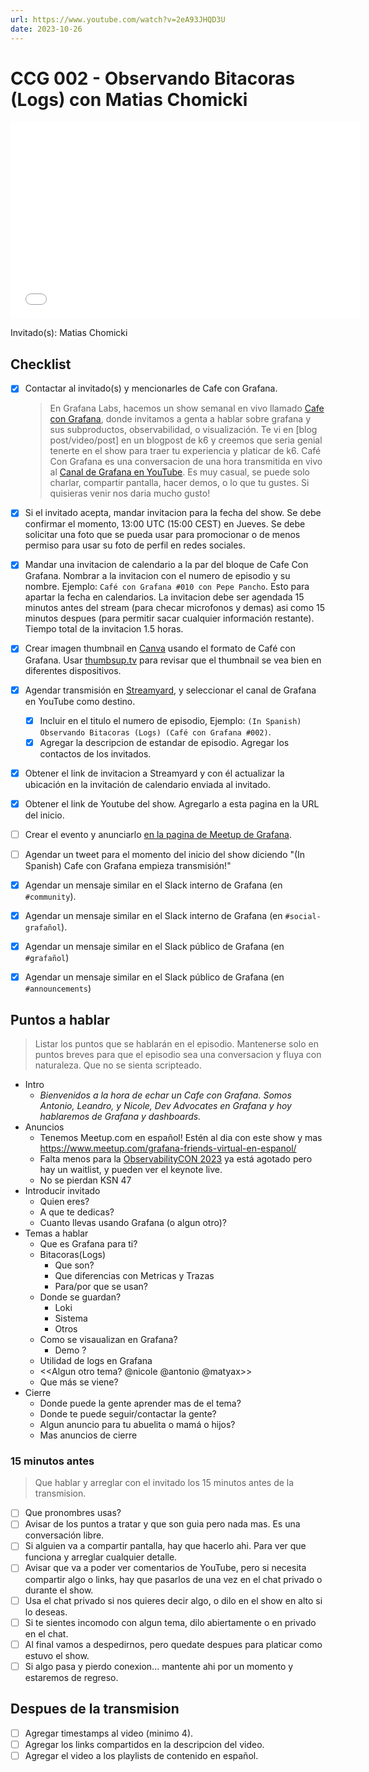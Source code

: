 ```yaml
---
url: https://www.youtube.com/watch?v=2eA93JHQD3U
date: 2023-10-26
---
```

# CCG 002 - Observando Bitacoras (Logs) con Matias Chomicki

<iframe width="560" height="315" src="[https://www.youtube.com/watch?v=2eA93JHQD3U](https://www.youtube.com/watch?v=2eA93JHQD3U)" title="YouTube video player" frameborder="0" allow="accelerometer; autoplay; clipboard-write; encrypted-media; gyroscope; picture-in-picture" allowfullscreen></iframe>

Invitado(s): Matias Chomicki

## Checklist

- [x] Contactar al invitado(s) y mencionarles de Cafe con Grafana.
	> En Grafana Labs, hacemos un show semanal en vivo llamado [Cafe con Grafana](https://www.youtube.com/watch?v=fodMyzisa6s), donde invitamos a genta a hablar sobre grafana y sus subproductos, observabilidad, o visualización. Te vi en [blog post/video/post] en un blogpost de k6 y creemos que seria genial tenerte en el show para traer tu experiencia y platicar de k6.
	Café Con Grafana es una conversacion de una hora transmitida en vivo al [Canal de Grafana en YouTube](https://youtube.com/@grafana). Es muy casual, se puede solo charlar, compartir pantalla, hacer demos, o lo que tu gustes. Si quisieras venir nos daria mucho gusto! 
- [x] Si el invitado acepta, mandar invitacion para la fecha del show. Se debe confirmar el momento, 13:00 UTC (15:00 CEST) en Jueves. Se debe solicitar una foto que se pueda usar para promocionar o de menos permiso para usar su foto de perfil en redes sociales.
- [x] Mandar una invitacion de calendario a la par del bloque de Cafe Con Grafana. Nombrar a la invitacion con el numero de episodio y su nombre. Ejemplo: `Café con Grafana #010 con Pepe Pancho`. Esto para apartar la fecha en calendarios. La invitacion debe ser agendada 15 minutos antes del stream (para checar microfonos y demas) asi como 15 minutos despues (para permitir sacar cualquier información restante). Tiempo total de la invitacion 1.5 horas.
- [x] Crear imagen thumbnail en [Canva](https://canva.com) usando el formato de Café con Grafana. Usar [thumbsup.tv](https://thumbsup.tv) para revisar que el thumbnail se vea bien en diferentes dispositivos.
- [x] Agendar transmisión en [Streamyard](https://streamyard.com), y seleccionar el canal de Grafana en YouTube como destino.
	- [x] Incluir en el titulo el numero de episodio, Ejemplo: `(In Spanish) Observando Bitacoras (Logs) (Café con Grafana #002)`.
	- [x] Agregar la descripcion de estandar de episodio. Agregar los contactos de los invitados.
- [x] Obtener el link de invitacion a Streamyard y con él actualizar la ubicación en la invitación de calendario enviada al invitado.
- [x] Obtener el link de Youtube del show. Agregarlo a esta pagina en la URL del inicio.
- [ ] Crear el evento y anunciarlo [en la pagina de Meetup de Grafana](https://www.meetup.com/grafana-friends-virtual-meetup-group/).
- [ ] Agendar un tweet para el momento del inicio del show diciendo "(In Spanish) Cafe con Grafana empieza transmisión!"
- [x] Agendar un mensaje similar en el Slack interno de Grafana  (en `#community`).
- [x] Agendar un mensaje similar en el Slack interno de Grafana  (en `#social-grafañol`).
- [x] Agendar un mensaje similar en el Slack público de Grafana  (en `#grafañol`)
- [x] Agendar un mensaje similar en el Slack público de Grafana  (en `#announcements`)


## Puntos a hablar

> Listar los puntos que se hablarán en el episodio. Mantenerse solo en puntos breves para que el episodio sea una conversacion y fluya con naturaleza. Que no se sienta scripteado.

- Intro
	- *Bienvenidos a la hora de echar un Cafe con Grafana. Somos Antonio, Leandro, y Nicole, Dev Advocates en Grafana y hoy hablaremos de Grafana y dashboards.*
- Anuncios
	- Tenemos Meetup.com en español! Estén al dia con este show y mas https://www.meetup.com/grafana-friends-virtual-en-espanol/
 	- Falta menos para la [ObservabilityCON 2023](https://grafana.com/about/events/observabilitycon/2023/?pg=blog&plcmt=body-txt#register) ya está agotado pero hay un waitlist, y pueden ver el keynote live.
	- No se pierdan KSN 47
- Introducir invitado
	- Quien eres?
	- A que te dedicas?
	- Cuanto llevas usando Grafana (o algun otro)?
- Temas a hablar
	- Que es Grafana para ti?
	- Bitacoras(Logs)
		- Que son?
		- Que diferencias con Metricas y Trazas
		- Para/por que se usan?
	- Donde se guardan?
		- Loki
		- Sistema
		- Otros
	- Como se visaualizan en Grafana? 
		- Demo ?
	- Utilidad de logs en Grafana
	- <<Algun otro tema? @nicole @antonio @matyax>>
	- Que más se viene?
- Cierre
	- Donde puede la gente aprender mas de el tema?
	- Donde te puede seguir/contactar la gente?
	- Algun anuncio para tu abuelita o mamá o hijos?
	- Mas anuncios de cierre

### 15 minutos antes

> Que hablar y arreglar con el invitado los 15 minutos antes de la transmision.

- [ ] Que pronombres usas?
- [ ] Avisar de los puntos a tratar y que son guia pero nada mas. Es una conversación libre.
- [ ] Si alguien va a compartir pantalla, hay que hacerlo ahi. Para ver que funciona y arreglar cualquier detalle.
- [ ] Avisar que va a poder ver comentarios de YouTube, pero si necesita compartir algo o links, hay que pasarlos de una vez en el chat privado o durante el show.
- [ ] Usa el chat privado si nos quieres decir algo, o dilo en el show en alto si lo deseas.
- [ ] Si te sientes incomodo con algun tema, dilo abiertamente o en privado en el chat.
- [ ] Al final vamos a despedirnos, pero quedate despues para platicar como estuvo el show.
- [ ] Si algo pasa y pierdo conexion... mantente ahi por un momento y estaremos de regreso.

## Despues de la transmision

- [ ] Agregar timestamps al video (minimo 4).
- [ ] Agregar los links compartidos en la descripcion del video.
- [ ] Agregar el video a los playlists de contenido en español.
